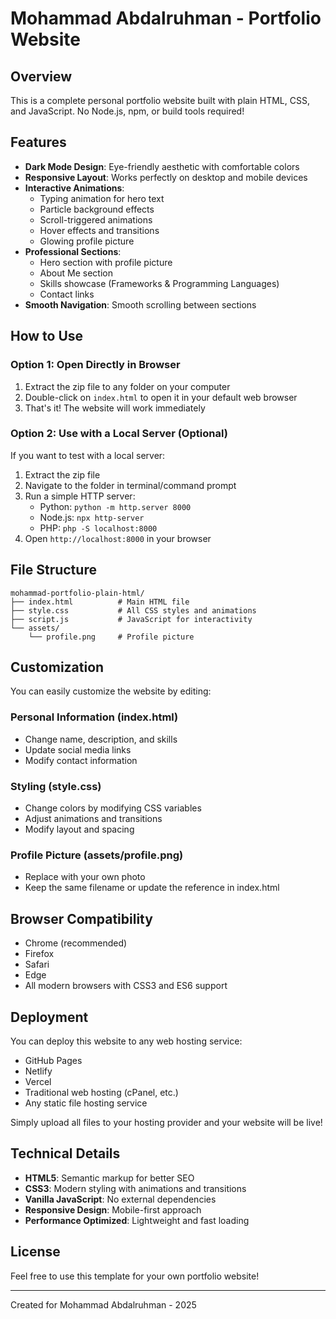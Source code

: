 # Mohammad Abdalruhman - Portfolio Website

## Overview
This is a complete personal portfolio website built with plain HTML, CSS, and JavaScript. No Node.js, npm, or build tools required!

## Features
- **Dark Mode Design**: Eye-friendly aesthetic with comfortable colors
- **Responsive Layout**: Works perfectly on desktop and mobile devices
- **Interactive Animations**: 
  - Typing animation for hero text
  - Particle background effects
  - Scroll-triggered animations
  - Hover effects and transitions
  - Glowing profile picture
- **Professional Sections**:
  - Hero section with profile picture
  - About Me section
  - Skills showcase (Frameworks & Programming Languages)
  - Contact links
- **Smooth Navigation**: Smooth scrolling between sections

## How to Use

### Option 1: Open Directly in Browser
1. Extract the zip file to any folder on your computer
2. Double-click on `index.html` to open it in your default web browser
3. That's it! The website will work immediately

### Option 2: Use with a Local Server (Optional)
If you want to test with a local server:
1. Extract the zip file
2. Navigate to the folder in terminal/command prompt
3. Run a simple HTTP server:
   - Python: `python -m http.server 8000`
   - Node.js: `npx http-server`
   - PHP: `php -S localhost:8000`
4. Open `http://localhost:8000` in your browser

## File Structure
```
mohammad-portfolio-plain-html/
├── index.html          # Main HTML file
├── style.css           # All CSS styles and animations
├── script.js           # JavaScript for interactivity
└── assets/
    └── profile.png     # Profile picture
```

## Customization
You can easily customize the website by editing:

### Personal Information (index.html)
- Change name, description, and skills
- Update social media links
- Modify contact information

### Styling (style.css)
- Change colors by modifying CSS variables
- Adjust animations and transitions
- Modify layout and spacing

### Profile Picture (assets/profile.png)
- Replace with your own photo
- Keep the same filename or update the reference in index.html

## Browser Compatibility
- Chrome (recommended)
- Firefox
- Safari
- Edge
- All modern browsers with CSS3 and ES6 support

## Deployment
You can deploy this website to any web hosting service:
- GitHub Pages
- Netlify
- Vercel
- Traditional web hosting (cPanel, etc.)
- Any static file hosting service

Simply upload all files to your hosting provider and your website will be live!

## Technical Details
- **HTML5**: Semantic markup for better SEO
- **CSS3**: Modern styling with animations and transitions
- **Vanilla JavaScript**: No external dependencies
- **Responsive Design**: Mobile-first approach
- **Performance Optimized**: Lightweight and fast loading

## License
Feel free to use this template for your own portfolio website!

---
Created for Mohammad Abdalruhman - 2025

